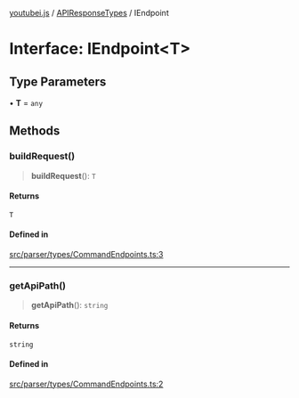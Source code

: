 [youtubei.js](../../../README.md) / [APIResponseTypes](../README.md) / IEndpoint

# Interface: IEndpoint\<T\>

## Type Parameters

• **T** = `any`

## Methods

### buildRequest()

> **buildRequest**(): `T`

#### Returns

`T`

#### Defined in

[src/parser/types/CommandEndpoints.ts:3](https://github.com/LuanRT/YouTube.js/blob/4ae0cc5c523a2080e68d6c0c1437c78fe318ea30/src/parser/types/CommandEndpoints.ts#L3)

***

### getApiPath()

> **getApiPath**(): `string`

#### Returns

`string`

#### Defined in

[src/parser/types/CommandEndpoints.ts:2](https://github.com/LuanRT/YouTube.js/blob/4ae0cc5c523a2080e68d6c0c1437c78fe318ea30/src/parser/types/CommandEndpoints.ts#L2)
